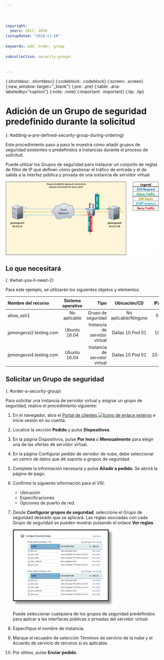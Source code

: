 ```yaml
---



copyright:
  years: 2017, 2018
lastupdated: "2018-11-10"

keywords: add, order, group

subcollection: security-groups


---
```


{:shortdesc: .shortdesc}
{:codeblock: .codeblock}
{:screen: .screen}
{:new_window: target="_blank"}
{:pre: .pre}
{:table: .aria-labeledby="caption"}
{:note: .note}
{:important: .important}
{:tip: .tip}

# Adición de un Grupo de seguridad predefinido durante la solicitud
{: #adding-a-pre-defined-security-group-during-ordering}

Este procedimiento paso a paso le muestra cómo añadir grupos de seguridad existentes o predefinidos a instancias durante el proceso de solicitud.

Puede utilizar los Grupos de seguridad para instaurar un conjunto de reglas de filtro de IP que definen cómo gestionar el tráfico de entrada y el de salida a la interfaz pública y privada de una instancia de servidor virtual.

![Grupo de seguridad personalizado](./images/goal2.jpg)

## Lo que necesitará
{: #what-you-ll-need-2}

Para este ejemplo, se utilizarán los siguientes objetos y elementos:

| Nombre del recurso  | Sistema operativo | Tipo | Ubicación/CD | IP/Subred |
|:------------- |:---------------:| -------------:| :---------------:| ---------------:|
| allow_ssh1 | No aplicable  | Grupo de seguridad | No aplicable/Ninguno | 0.0.0.0/0 |
|jpmongevsi2.testing.com | Ubuntu 16.04 | Instancia de servidor virtual | Dallas 10 Pod 01 | 10.0.0.21 |
|jpmongevsi4.testing.com | Ubuntu 16.04 | Instancia de servidor virtual |	Dallas 10 Pod 01	| 10.0.2.219 |

## Solicitar un Grupo de seguridad
{: #order-a-security-group}

Para solicitar una instancia de servidor virtual y asignar un grupo de seguridad, realice el procedimiento siguiente:

1. En el navegador, abra el [Portal de clientes ![Icono de enlace externo](../../icons/launch-glyph.svg "Icono de enlace externo")](https://control.softlayer.com/) e inicie sesión en su cuenta.
2. Localice la sección **Pedido** y pulse **Dispositivos**.
3. En la página Dispositivos, pulse **Por hora** o **Mensualmente** para elegir una de las ofertas de servidor virtual.
4. En la página Configurar pedido de servidor de nube, debe seleccionar un centro de datos que dé soporte a grupos de seguridad.
5. Complete la información necesaria y pulse **Añadir a pedido**. Se abrirá la página de pago.
6. Confirme la siguiente información para el VSI:

	* Ubicación
	* Especificaciones
	* Opciones de puerto de red.

7. Desde **Configurar grupos de seguridad**, seleccione el Grupo de seguridad deseado que se aplicará. Las reglas asociadas con cada Grupo de seguridad se pueden mostrar pulsando el enlace **Ver reglas**.

	![Grupo de seguridad personalizado](./images/sgs.jpg)

	Puede seleccionar cualquiera de los grupos de seguridad predefinidos para aplicar a las interfaces públicas o privadas del servidor virtual.

8. Especifique el nombre de instancia.
9. Marque el recuadro de selección Términos de servicio de la nube y el Acuerdo de servicio de terceros si es aplicable.
10. Por último, pulse **Enviar pedido**.
